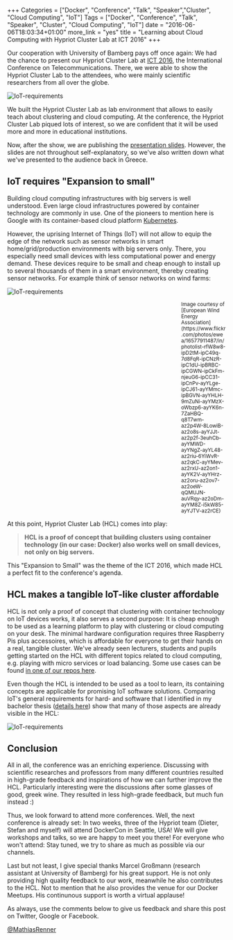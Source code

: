 +++
Categories = ["Docker", "Conference", "Talk", "Speaker","Cluster", "Cloud Computing", "IoT"]
Tags = ["Docker", "Conference", "Talk", "Speaker", "Cluster", "Cloud Computing", "IoT"]
date = "2016-06-06T18:03:34+01:00"
more_link = "yes"
title = "Learning about Cloud Computing with Hypriot Cluster Lab at ICT 2016"
+++

Our cooperation with University of Bamberg pays off once again: We had the chance to present our Hypriot Cluster Lab at [ICT 2016](http://ict-2016.org/), the International Conference on Telecommunications. There, we were able to show the Hypriot Cluster Lab to the attendees, who were mainly scientific researchers from all over the globe.

![IoT-requirements](/images/ict-2016-greece/ict_logo.jpg)

<!--more-->

We built the Hypriot Cluster Lab as lab environment that allows to easily teach about clustering and cloud computing. At the conference, the Hypriot Cluster Lab piqued lots of interest, so we are confident that it will be used more and more in educational institutions.

Now, after the show, we are publishing the [presentation slides](/images/ict-2016-greece/ICT-Presentation.pdf). However, the slides are not throughout self-explanatory, so we've also written down what we've presented to the audience back in Greece.


IoT requires "Expansion to small"
---------------------------------
Building cloud computing infrastructures with big servers is well understood. Even large cloud infrastructures powered by container technology are commonly in use. One of the pioneers to mention here is Google with its container-based cloud platform [Kubernetes](http://kubernetes.io/).

However, the uprising Internet of Things (IoT) will not allow to equip the edge of the network such as sensor networks in smart home/grid/production environments with big servers only. There, you especially need small devices with less computational power and energy demand. These devices require to be small and cheap enough to install up to several thousands of them in a smart environment, thereby creating sensor networks. For example think of sensor networks on wind farms:

![IoT-requirements](/images/ict-2016-greece/wind.jpg)
<div style="padding-left:34.4em; font-size: smaller">Image courtesy of [European Wind Energy Association](https://www.flickr.com/photos/ewea/16577911487/in/photolist-rfW8w8-ipD2tM-ipC49q-7d8FqR-ipCNzR-ipC1dU-ipBRBC-ipCGWN-ipCkFm-njeuG6-ipCC31-ipCnPv-ayYLge-ipCJ61-ayYMmc-ipBGVN-ayYHLH-9mZuNi-ayYMzX-oWbzp6-ayYK6n-7ZaHBQ-q8T7wm-az2p4W-8LowiB-az2o8s-ayYJJt-az2p2f-3euhCb-ayYMWD-ayYNgZ-ayYL48-az2riu-6YiWvR-az2qkC-ayYMev-az2rxU-az2on1-ayYK2V-ayYHrz-az2oru-az2ov7-az2oeW-qQMUJN-auVRqy-az2oDm-ayYM8Z-i5kW85-ayYJTV-az2rCE)</div>

At this point, Hypriot Cluster Lab (HCL) comes into play:

> __HCL is a proof of concept that building clusters using container technology (in our case: Docker) also works well on small devices, not only on big servers.__

This "Expansion to Small" was the theme of the ICT 2016, which made HCL a perfect fit to the conference's agenda.


HCL makes a tangible IoT-like cluster affordable
-----------------------------------------------------
HCL is not only a proof of concept that clustering with container technology on IoT devices works, it also serves a second purpose: It is cheap enough to be used as a learning platform to play with clustering or cloud computing on your desk. The minimal hardware configuration requires three Raspberry Pis plus accessoires, which is affordable for everyone to get their hands on a real, tangible cluster. We've already seen lecturers, students and pupils getting started on the HCL with different topics related to cloud computing, e.g. playing with micro services or load balancing. Some use cases can be found [in one of our repos here](https://github.com/hypriot/rpi-cluster-lab-demos).

Even though the HCL is intended to be used as a tool to learn, its containing concepts are applicable for promising IoT software solutions. Comparing IoT's general requirements for hard- and software that I identified in my bachelor thesis ([details here](https://medium.com/@mathiasrenner/docker-container-virtualization-and-the-internet-of-things-bachelor-thesis-a6bc783b81fa#.f09czsq2e)) show that many of those aspects are already visible in the HCL:

![IoT-requirements](/images/ict-2016-greece/iot-requirements.jpg)


Conclusion
----------
All in all, the conference was an enriching experience. Discussing with scientific researches and professors from many different countries resulted in high-grade feedback and inspirations of how we can further improve the HCL. Particularly interesting were the discussions after some glasses of good, greek wine. They resulted in less high-grade feedback, but much fun instead :)

Thus, we look forward to attend more conferences. Well, the next conference is already set: In two weeks, three of the Hypriot team (Dieter, Stefan and myself) will attend DockerCon in Seattle, USA! We will give workshops and talks, so we are happy to meet you there! For everyone who won't attend: Stay tuned, we try to share as much as possible via our channels.

Last but not least, I give special thanks Marcel Großmann (research assistant at University of Bamberg) for his great support. He is not only providing high quality feedback to our work, meanwhile he also contributes to the HCL. Not to mention that he also provides the venue for our Docker Meetups. His continunous support is worth a virtual applause!


As always, use the comments below to give us feedback and share this post on Twitter, Google or Facebook.

[@MathiasRenner](https://twitter.com/MathiasRenner)
